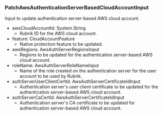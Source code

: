### PatchAwsAuthenticationServerBasedCloudAccountInput
Input to update authentication server-based AWS cloud account.

- awsCloudAccountId: System.String
  - Rubrik ID for the AWS cloud account.
- feature: CloudAccountFeature
  - Native protection feature to be updated.
- awsRegions: AwsAuthServerRegionsInput
  - Regions to be updated for the authentication server-based AWS cloud account.
- roleName: AwsAuthServerRoleNameInput
  - Name of the role created on the authentication server for the user account to be used by Rubrik.
- authServerUserClientCertId: AwsAuthServerCertificateIdInput
  - Authentication server's user client certificate to be updated for the authentication server-based AWS cloud account.
- authServerCaCertId: AwsAuthServerCertificateIdInput
  - Authentication server's CA certificate to be updated for authentication server-based AWS cloud account.
